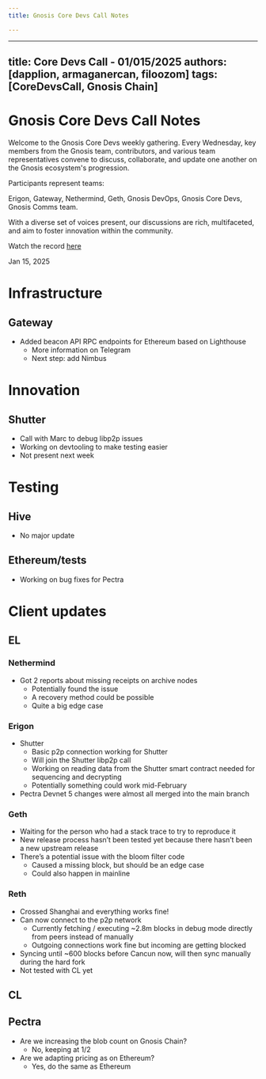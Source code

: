 ```yaml
---
title: Gnosis Core Devs Call Notes

---
```


---
title: Core Devs Call - 01/015/2025
authors: [dapplion, armaganercan, filoozom]
tags: [CoreDevsCall, Gnosis Chain]
---

# Gnosis Core Devs Call Notes

Welcome to the Gnosis Core Devs weekly gathering. Every Wednesday, key members from the Gnosis team, contributors, and various team representatives convene to discuss, collaborate, and update one another on the Gnosis ecosystem's progression.

Participants represent teams:

Erigon, Gateway, Nethermind, Geth, Gnosis DevOps, Gnosis Core Devs, Gnosis Comms team.

With a diverse set of voices present, our discussions are rich, multifaceted, and aim to foster innovation within the community.

Watch the record [here](https://youtu.be/AyKGL-z2dLU)

Jan 15, 2025

# Infrastructure
## Gateway
* Added beacon API RPC endpoints for Ethereum based on Lighthouse
    * More information on Telegram
    * Next step: add Nimbus

# Innovation
## Shutter
* Call with Marc to debug libp2p issues
* Working on devtooling to make testing easier
* Not present next week

 
# Testing
## Hive
 * No major update

## Ethereum/tests
* Working on bug fixes for Pectra

# Client updates
## EL
### Nethermind
* Got 2 reports about missing receipts on archive nodes
    * Potentially found the issue
    * A recovery method could be possible
    * Quite a big edge case

### Erigon
* Shutter
    * Basic p2p connection working for Shutter
    * Will join the Shutter libp2p call
    * Working on reading data from the Shutter smart contract needed for sequencing and decrypting
    * Potentially something could work mid-February
* Pectra Devnet 5 changes were almost all merged into the main branch


### Geth
* Waiting for the person who had a stack trace to try to reproduce it
* New release process hasn’t been tested yet because there hasn’t been a new upstream release
* There’s a potential issue with the bloom filter code
    * Caused a missing block, but should be an edge case
    * Could also happen in mainline

### Reth
* Crossed Shanghai and everything works fine!
* Can now connect to the p2p network
    * Currently fetching / executing ~2.8m blocks in debug mode directly from peers instead of manually
    * Outgoing connections work fine but incoming are getting blocked
* Syncing until ~600 blocks before Cancun now, will then sync manually during the hard fork
* Not tested with CL yet


## CL

## Pectra
* Are we increasing the blob count on Gnosis Chain?
    * No, keeping at 1/2
* Are we adapting pricing as on Ethereum?
    * Yes, do the same as Ethereum


























































